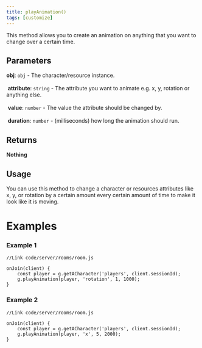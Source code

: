 ```yaml
---
title: playAnimation()
tags: [customize]
---
```

This method allows you to create an animation on anything that you want to change over a certain time.
## Parameters
**obj**: `obj` - The character/resource instance.<br><br>
​
**attribute**: `string` - The attribute you want to animate e.g. x, y, rotation or anything else.<br><br>
​
**value**: `number` - The value the attribute should be changed by.<br><br>
​
**duration**: `number` - (milliseconds) how long the animation should run.
​
## Returns
**Nothing**
## Usage
You can use this method to change a character or resources attributes like x, y, or rotation by a certain amount every certain amount of time to make it look like it is moving.
# Examples
### Example 1
```
//Link code/server/rooms/room.js
​
onJoin(client) {
	const player = g.getACharacter('players', client.sessionId);
	g.playAnimation(player, 'rotation', 1, 1000);
}
```
### Example 2
```
//Link code/server/rooms/room.js
​
onJoin(client) {
	const player = g.getACharacter('players', client.sessionId);
	g.playAnimation(player, 'x', 5, 2000);
}
```
